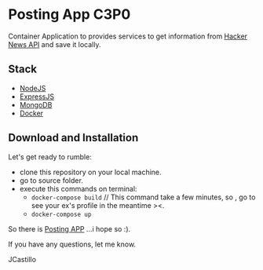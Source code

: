 # Posting App C3P0

Container Application to provides services to get information from [Hacker News API](https://hn.algolia.com) and save it locally.

## Stack
* [NodeJS](https://nodejs.org/)
* [ExpressJS](https://expressjs.com)
* [MongoDB](https://www.mongodb.com)
* [Docker](https://www.docker.com/)

## Download and Installation

Let's get ready to rumble:
* clone this repository on your local machine.
* go to source folder.
* execute this commands on terminal:
  * ```docker-compose build``` // This command take a few minutes, so , go to see your ex's profile in the meantime ><.
  * ```docker-compose up```

So there is [Posting APP](http://localhost:5000/api/posts) ...i hope so :). 

If you have any questions, let me know.

JCastillo
